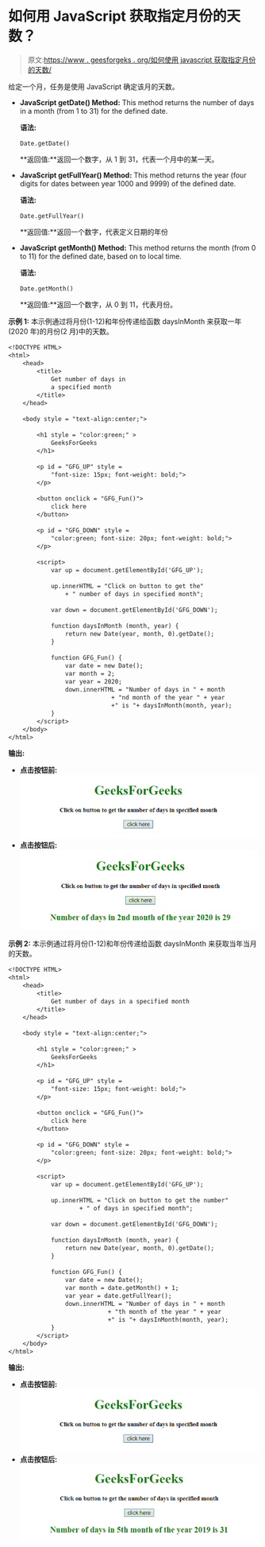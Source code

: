 # 如何用 JavaScript 获取指定月份的天数？

> 原文:[https://www . geesforgeks . org/如何使用 javascript 获取指定月份的天数/](https://www.geeksforgeeks.org/how-to-get-the-number-of-days-in-a-specified-month-using-javascript/)

给定一个月，任务是使用 JavaScript 确定该月的天数。

*   **JavaScript getDate() Method:** This method returns the number of days in a month (from 1 to 31) for the defined date.

    **语法:**

    ```
    Date.getDate()
    ```

    **返回值:**返回一个数字，从 1 到 31，代表一个月中的某一天。

*   **JavaScript getFullYear() Method:** This method returns the year (four digits for dates between year 1000 and 9999) of the defined date.

    **语法:**

    ```
    Date.getFullYear()
    ```

    **返回值:**返回一个数字，代表定义日期的年份

*   **JavaScript getMonth() Method:** This method returns the month (from 0 to 11) for the defined date, based on to local time.

    **语法:**

    ```
    Date.getMonth()
    ```

    **返回值:**返回一个数字，从 0 到 11，代表月份。

**示例 1:** 本示例通过将月份(1-12)和年份传递给函数 daysInMonth 来获取一年(2020 年)的月份(2 月)中的天数。

```
<!DOCTYPE HTML> 
<html> 
    <head> 
        <title> 
            Get number of days in
            a specified month
        </title>     
    </head> 

    <body style = "text-align:center;">

        <h1 style = "color:green;" > 
            GeeksForGeeks 
        </h1>

        <p id = "GFG_UP" style =
            "font-size: 15px; font-weight: bold;">
        </p>

        <button onclick = "GFG_Fun()">
            click here
        </button>

        <p id = "GFG_DOWN" style =
            "color:green; font-size: 20px; font-weight: bold;">
        </p>

        <script>
            var up = document.getElementById('GFG_UP');

            up.innerHTML = "Click on button to get the"
                + " number of days in specified month";

            var down = document.getElementById('GFG_DOWN'); 

            function daysInMonth (month, year) {
                return new Date(year, month, 0).getDate();
            }

            function GFG_Fun() {
                var date = new Date();
                var month = 2;
                var year = 2020;
                down.innerHTML = "Number of days in " + month
                             + "nd month of the year " + year
                             +" is "+ daysInMonth(month, year);
            }
        </script> 
    </body> 
</html>                    
```

**输出:**

*   **点击按钮前:**
    ![](img/2c4aa879f1a322bf42ae3635b1c251d2.png)
*   **点击按钮后:**
    ![](img/09833dccc6b2a13c8ffbe436061c23f1.png)

**示例 2:** 本示例通过将月份(1-12)和年份传递给函数 daysInMonth 来获取当年当月的天数。

```
<!DOCTYPE HTML> 
<html> 
    <head> 
        <title> 
            Get number of days in a specified month
        </title>     
    </head> 

    <body style = "text-align:center;"> 

        <h1 style = "color:green;" > 
            GeeksForGeeks 
        </h1>

        <p id = "GFG_UP" style = 
            "font-size: 15px; font-weight: bold;">
        </p>

        <button onclick = "GFG_Fun()">
            click here
        </button>

        <p id = "GFG_DOWN" style = 
            "color:green; font-size: 20px; font-weight: bold;">
        </p>

        <script>
            var up = document.getElementById('GFG_UP');

            up.innerHTML = "Click on button to get the number"
                    + " of days in specified month";

            var down = document.getElementById('GFG_DOWN'); 

            function daysInMonth (month, year) {
                return new Date(year, month, 0).getDate();
            }

            function GFG_Fun() {
                var date = new Date();
                var month = date.getMonth() + 1;
                var year = date.getFullYear();
                down.innerHTML = "Number of days in " + month
                            + "th month of the year " + year 
                            +" is "+ daysInMonth(month, year);
            }
        </script> 
    </body> 
</html>                    
```

**输出:**

*   **点击按钮前:**
    ![](img/2c4aa879f1a322bf42ae3635b1c251d2.png)
*   **点击按钮后:**
    ![](img/5f12255e0ca7d7b34ccb8d72ace25a64.png)